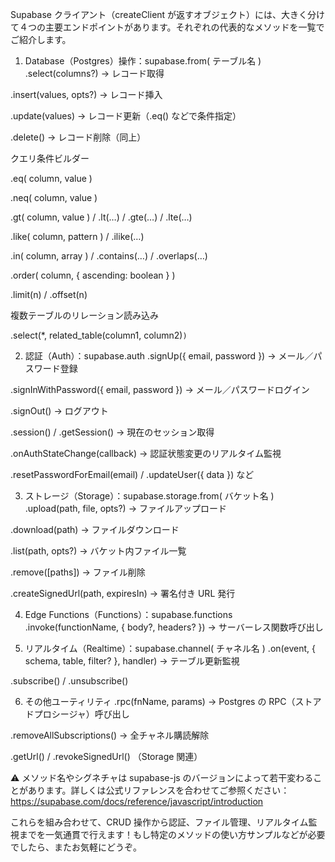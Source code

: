 Supabase クライアント（createClient が返すオブジェクト）には、大きく分けて４つの主要エンドポイントがあります。それぞれの代表的なメソッドを一覧でご紹介します。

1. Database（Postgres）操作：supabase.from( テーブル名 )
.select(columns?)
→ レコード取得

.insert(values, opts?)
→ レコード挿入

.update(values)
→ レコード更新（.eq() などで条件指定）

.delete()
→ レコード削除（同上）

クエリ条件ビルダー

.eq( column, value )

.neq( column, value )

.gt( column, value ) / .lt(…) / .gte(…) / .lte(…)

.like( column, pattern ) / .ilike(…)

.in( column, array ) / .contains(…) / .overlaps(…)

.order( column, { ascending: boolean } )

.limit(n) / .offset(n)

複数テーブルのリレーション読み込み

.select(\*, related_table(column1, column2)`)`

2. 認証（Auth）：supabase.auth
.signUp({ email, password })
→ メール／パスワード登録

.signInWithPassword({ email, password })
→ メール／パスワードログイン

.signOut()
→ ログアウト

.session() / .getSession()
→ 現在のセッション取得

.onAuthStateChange(callback)
→ 認証状態変更のリアルタイム監視

.resetPasswordForEmail(email) / .updateUser({ data }) など

3. ストレージ（Storage）：supabase.storage.from( バケット名 )
.upload(path, file, opts?)
→ ファイルアップロード

.download(path)
→ ファイルダウンロード

.list(path, opts?)
→ バケット内ファイル一覧

.remove([paths])
→ ファイル削除

.createSignedUrl(path, expiresIn)
→ 署名付き URL 発行

4. Edge Functions（Functions）：supabase.functions
.invoke(functionName, { body?, headers? })
→ サーバーレス関数呼び出し

5. リアルタイム（Realtime）：supabase.channel( チャネル名 )
.on(event, { schema, table, filter? }, handler)
→ テーブル更新監視

.subscribe() / .unsubscribe()

6. その他ユーティリティ
.rpc(fnName, params)
→ Postgres の RPC（ストアドプロシージャ）呼び出し

.removeAllSubscriptions()
→ 全チャネル購読解除

.getUrl() / .revokeSignedUrl() （Storage 関連）

⚠️ メソッド名やシグネチャは supabase-js のバージョンによって若干変わることがあります。詳しくは公式リファレンスを合わせてご参照ください：
https://supabase.com/docs/reference/javascript/introduction

これらを組み合わせて、CRUD 操作から認証、ファイル管理、リアルタイム監視までを一気通貫で行えます！もし特定のメソッドの使い方サンプルなどが必要でしたら、またお気軽にどうぞ。